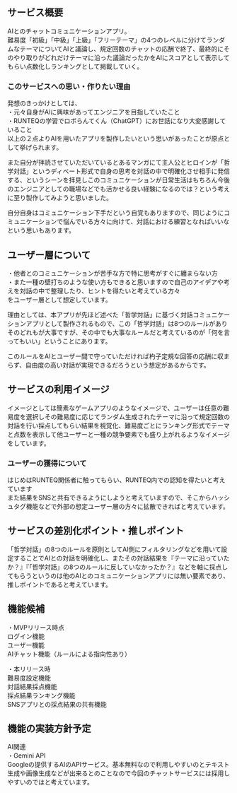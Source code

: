 ## サービス概要

AIとのチャットコミュニケーションアプリ。  
難易度「初級」「中級」「上級」「フリーテーマ」の4つのレベルに分けてランダムなテーマについてAIと議論し、規定回数のチャットの応酬で終了、最終的にそのやり取りがどれだけテーマに沿った議論だったかをAIにスコアとして表示してもらい点数化しランキングとして掲載していく。

### このサービスへの思い・作りたい理由

発想のきっかけとしては、  
・元々自身がAIに興味があってエンジニアを目指していたこと  
・RUNTEQの学習でロボらんてくん（ChatGPT）にお世話になり大変感謝していること  
以上の２点よりAIを用いたアプリを製作したいという思いがあったことが原点として挙げられます。 

また自分が拝読させていただいているとあるマンガにて主人公とヒロインが「哲学対話」というディベート形式で自身の思考を対話の中で明確化させ相手に発信する、というシーンを拝見しこのコミュニケーションが日常生活はもちろん今後のエンジニアとしての職場などでも活かせる良い経験になるのでは？という考えに至り製作してみようと思いました。  

自分自身はコミュニケーション下手だという自覚もありますので、同じようにコミュニケーションで悩んでいる方々に向けて、対話における練習となればいいなという思いもあります。

## ユーザー層について

・他者とのコミュニケーションが苦手な方で特に思考がすぐに纏まらない方  
・また一種の壁打ちのような使い方もできると思いますので自己のアイデアや考えを対話の中で整理したり、ヒントを得たいと考えている方々  
をユーザー層として想定しています。

理由としては、本アプリが先ほど述べた「哲学対話」に基づく対話コミュニケーションアプリとして製作されるもので、この「哲学対話」は8つのルールがありそのどれもが大事ですが、その中でも大事なルールだと考えているのが「何を言ってもいい」ということにあります。  

このルールをAIとユーザー間で守っていただければ杓子定規な回答の応酬に収まらず、自由度の高い対話が実現できるだろうという想定があるからです。

## サービスの利用イメージ
イメージとしては簡素なゲームアプリのようなイメージで、ユーザーは任意の難易度を選択しその難易度に応じてランダム生成されたテーマに沿って規定回数の対話を行い採点してもらい結果を視覚化、難易度ごとにランキング形式でテーマと点数を表示して他ユーザーと一種の競争要素でも盛り上がれるようなイメージをしています。

### ユーザーの獲得について

はじめはRUNTEQ関係者に触ってもらい、RUNTEQ内での認知を得たいと考えています  
また結果をSNSと共有できるようにしようと考えていますので、そこからハッシュタグ機能などで外部の想定ユーザー層の方々に拡散できればと考えています。

## サービスの差別化ポイント・推しポイント

「哲学対話」の8つのルールを原則としてAI側にフィルタリングなどを用いて設定することでAIとの対話を明確化し、またその対話結果を『テーマに沿っていたか？』『「哲学対話」の8つのルールに反していなかったか？』などを軸に採点してもらうというのは他のAIとのコミュニケーションアプリには無い要素であり、推しポイントであると考えています。

## 機能候補

・MVPリリース時点  
ログイン機能  
ユーザー機能  
AIチャット機能（ルールによる指向性あり）  

・本リリース時  
難易度設定機能  
対話結果採点機能  
採点結果ランキング機能  
SNSアプリとの採点結果の共有機能  

## 機能の実装方針予定

AI関連  
・Gemini API  
Googleの提供するAIのAPIサービス。基本無料なので利用しやすいのとテキスト生成や画像生成などが出来るとのことなので今回のチャットサービスには採用しやすいのではと考えています。


